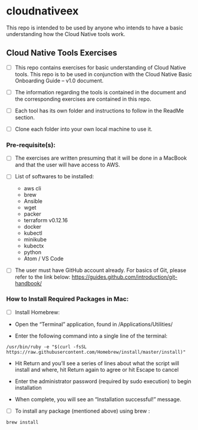 # cloudnativeex

This repo is intended to be used by anyone who intends to have a basic understanding how the Cloud Native tools work.

## Cloud Native Tools Exercises

- [ ] This repo contains exercises for basic understanding of Cloud Native tools. This repo is to be used
in conjunction with the Cloud Native Basic Onboarding Guide – v1.0 document.

- [ ] The information regarding the tools is contained in the document and the corresponding exercises are
contained in this repo.

- [ ] Each tool has its own folder and instructions to follow in the ReadMe section.

- [ ] Clone each folder into your own local machine to use it.


### Pre-requisite(s):

- [ ] The exercises are written presuming that it will be done in a MacBook and that the user
will have access to AWS.

- [ ] List of softwares to be installed:

  * aws cli
  * brew
  * Ansible
  * wget
  * packer
  * terraform v0.12.16
  * docker
  * kubectl
  * minikube
  * kubectx
  * python
  * Atom / VS Code

- [ ] The user must have GitHub account already. For basics of Git, please refer to the link below:
https://guides.github.com/introduction/git-handbook/

### How to Install Required Packages in Mac:

- [ ] Install Homebrew:

* Open the “Terminal” application, found in /Applications/Utilities/

* Enter the following command into a single line of the terminal:
```
/usr/bin/ruby -e "$(curl -fsSL https://raw.githubusercontent.com/Homebrew/install/master/install)"
```

* Hit Return and you’ll see a series of lines about what the script will install and where, hit Return again to agree or hit Escape to cancel

* Enter the administrator password (required by sudo execution) to begin installation

* When complete, you will see an “Installation successful!” message.

- [ ] To install any package (mentioned above) using brew :

```
brew install
```

